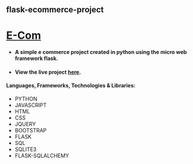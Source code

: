 ## flask-ecommerce-project
# <a href="flask-ecommerce-project.herokuapp.com">E-Com</a>

+ #### A simple e commerce project created in python using the micro web framework flask.

+ #### View the live project <a href="flask-ecommerce-project.herokuapp.com">here</a>.

#### Languages, Frameworks, Technologies & Libraries:
+ PYTHON
+ JAVASCRIPT
+ HTML
+ CSS
+ JQUERY
+ BOOTSTRAP
+ FLASK
+ SQL
+ SQLITE3
+ FLASK-SQLALCHEMY
